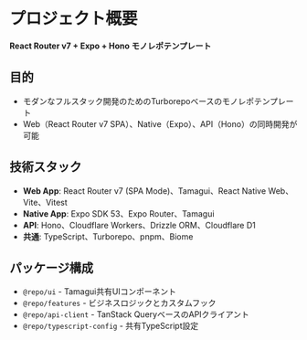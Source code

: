 # プロジェクト概要

**React Router v7 + Expo + Hono モノレポテンプレート**

## 目的
- モダンなフルスタック開発のためのTurborepoベースのモノレポテンプレート
- Web（React Router v7 SPA）、Native（Expo）、API（Hono）の同時開発が可能

## 技術スタック
- **Web App**: React Router v7 (SPA Mode)、Tamagui、React Native Web、Vite、Vitest
- **Native App**: Expo SDK 53、Expo Router、Tamagui
- **API**: Hono、Cloudflare Workers、Drizzle ORM、Cloudflare D1
- **共通**: TypeScript、Turborepo、pnpm、Biome

## パッケージ構成
- `@repo/ui` - Tamagui共有UIコンポーネント
- `@repo/features` - ビジネスロジックとカスタムフック
- `@repo/api-client` - TanStack QueryベースのAPIクライアント
- `@repo/typescript-config` - 共有TypeScript設定